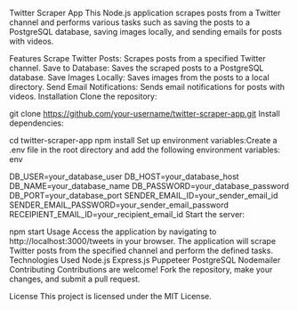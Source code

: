 Twitter Scraper App
This Node.js application scrapes posts from a Twitter channel and performs various tasks such as saving the posts to a PostgreSQL database, saving images locally, and sending emails for posts with videos.

Features
Scrape Twitter Posts: Scrapes posts from a specified Twitter channel.
Save to Database: Saves the scraped posts to a PostgreSQL database.
Save Images Locally: Saves images from the posts to a local directory.
Send Email Notifications: Sends email notifications for posts with videos.
Installation
Clone the repository:


git clone https://github.com/your-username/twitter-scraper-app.git
Install dependencies:


cd twitter-scraper-app
npm install
Set up environment variables:Create a .env file in the root directory and add the following environment variables:
env

DB_USER=your_database_user
DB_HOST=your_database_host
DB_NAME=your_database_name
DB_PASSWORD=your_database_password
DB_PORT=your_database_port
SENDER_EMAIL_ID=your_sender_email_id
SENDER_EMAIL_PASSWORD=your_sender_email_password
RECEIPIENT_EMAIL_ID=your_recipient_email_id
Start the server:


npm start
Usage
Access the application by navigating to http://localhost:3000/tweets in your browser.
The application will scrape Twitter posts from the specified channel and perform the defined tasks.
Technologies Used
Node.js
Express.js
Puppeteer
PostgreSQL
Nodemailer
Contributing
Contributions are welcome! Fork the repository, make your changes, and submit a pull request.

License
This project is licensed under the MIT License.

